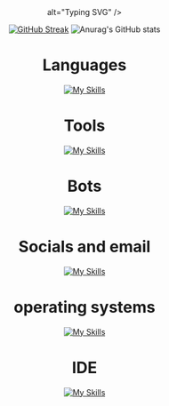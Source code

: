 <div align="center">
 alt="Typing SVG" /></a>

[![GitHub Streak](https://streak-stats.demolab.com/?user=TristanSimonDev&theme=violet-dark)](https://git.io/streak-stats)
![Anurag's GitHub stats](https://github-readme-stats.vercel.app/api?username=TristanSimonDev&show_icons=true&theme=radical#gh-dark-mode-only)

<h1>
  Languages
</h1>

[![My Skills](https://skillicons.dev/icons?i=css,html,javascript,typescript&theme=dark)](https://skillicons.dev)

<h1>
  Tools
</h1>

[![My Skills](https://skillicons.dev/icons?i=nodejs,git,github,gitlab,powershell,stackoverflow&theme=dark)](https://skillicons.dev)

<h1>
  Bots
</h1>

[![My Skills](https://skillicons.dev/icons?i=discord,bots,discordjs,&theme=dark)](https://skillicons.dev)


<h1>
  Socials and email
</h1>

[![My Skills](https://skillicons.dev/icons?i=gmail,instagram,twitter&theme=dark)](https://skillicons.dev)

<h1>
  operating systems
</h1>

[![My Skills](https://skillicons.dev/icons?i=linux,windows,ubuntu&theme=dark)](https://skillicons.dev)

<h1>
  IDE
</h1>

[![My Skills](https://skillicons.dev/icons?i=visualstudio,vscode&theme=dark)](https://skillicons.dev)






  
</div>



